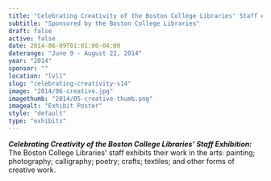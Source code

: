 ```yaml
---
title: "Celebrating Creativity of the Boston College Libraries' Staff exhibit"
subtitle: "Sponsored by the Boston College Libraries"
draft: false
active: false
date: 2014-06-09T01:01:00-04:00
daterange: "June 9 - August 22, 2014"
year: "2014"
sponsor: ""
location: "lvl1"
slug: "celebrating-creativity-s14"
image: "2014/06-creative.jpg"
imagethumb: "2014/05-creative-thumb.png"
imagealt: "Exhibit Poster"
style: "default"
type: "exhibits"
---
```


<strong><em>Celebrating Creativity of the Boston College Libraries' Staff Exhibition: </em></strong>The   Boston College Libraries' staff exhibits their work in the arts:   painting; photography; calligraphy; poetry; crafts; textiles; and other   forms of creative work.
